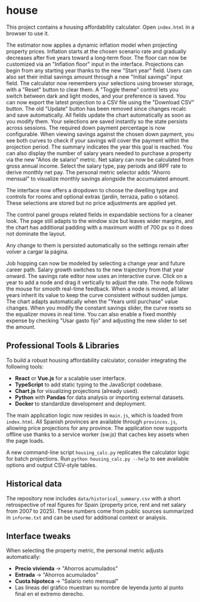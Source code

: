 # house

This project contains a housing affordability calculator. Open `index.html` in a
browser to use it.

The estimator now applies a dynamic inflation model when projecting property
prices. Inflation starts at the chosen scenario rate and gradually decreases
after five years toward a long‑term floor. The floor can now be customized via
an "Inflation floor" input in the interface. Projections can begin from any
starting year thanks to the new "Start year" field.
Users can also set their initial savings amount through a new "Initial savings"
input field. The calculator now remembers your selections using browser
storage, with a "Reset" button to clear them. A "Toggle theme" control lets
you switch between dark and light modes, and your preference is saved.
You can now export the latest projection to a CSV file using the "Download CSV" button.
The old "Update" button has been removed since changes recalc and save automatically.
All fields update the chart automatically as soon as you modify them. Your selections are
saved instantly so the state persists across sessions.
The required down payment percentage is now configurable. When viewing savings
against the chosen down payment, you see both curves to check if your savings
will cover the payment within the projection period. The summary indicates the
year this goal is reached.
You can also display the number of salary years needed to purchase a property
via the new "Años de salario" metric.
Net salary can now be calculated from gross annual income. Select the salary
type, pay periods and IRPF rate to derive monthly net pay.
The personal metric selector adds "Ahorro mensual" to visualize monthly
savings alongside the accumulated amount.

The interface now offers a dropdown to choose the dwelling type and
controls for rooms and optional extras (jardín, terraza, patio o sótano).
These selections are stored but no price adjustments are applied yet.

The control panel groups related fields in expandable sections for a
cleaner look. The page still adapts to the window size but leaves wider
margins, and the chart has additional padding with a maximum width of
700&nbsp;px so it does not dominate the layout.

Any change to them is persisted automatically so the settings remain
after volver a cargar la página.


Job hopping can now be modeled by selecting a change year and future career
path. Salary growth switches to the new trajectory from that year onward.
The savings rate editor now uses an interactive curve. Click on a year to add
a node and drag it vertically to adjust the rate. The node follows the mouse
for smooth real-time feedback. When a node is moved, all later years inherit
its value to keep the curve consistent without sudden jumps. The
chart adapts automatically when the "Years until purchase" value changes.
When you modify the constant savings slider, the curve resets so the equalizer
moves in real time. You can also enable a fixed monthly expense by checking
"Usar gasto fijo" and adjusting the new slider to set the amount.

## Professional Tools & Libraries

To build a robust housing affordability calculator, consider integrating the following tools:

- **React** or **Vue.js** for a scalable user interface.
- **TypeScript** to add static typing to the JavaScript codebase.
- **Chart.js** for visualizing projections (already used).
- **Python** with **Pandas** for data analysis or importing external datasets.
- **Docker** to standardize development and deployment.

The main application logic now resides in `main.js`, which is loaded from `index.html`.
All Spanish provinces are available through `provinces.js`, allowing price projections for any province.
The application now supports offline use thanks to a service worker (sw.js) that caches key assets when the page loads.

A new command-line script `housing_calc.py` replicates the calculator logic for
batch projections. Run `python housing_calc.py --help` to see available options
and output CSV-style tables.

## Historical data

The repository now includes `data/historical_summary.csv` with a short
retrospective of real figures for Spain (property price, rent and net salary
from 2007 to 2025). These numbers come from public sources summarized in
`informe.txt` and can be used for additional context or analysis.

## Interface tweaks

When selecting the property metric, the personal metric adjusts automatically:

- **Precio vivienda** → "Ahorros acumulados"
- **Entrada** → "Ahorros acumulados"
- **Cuota hipoteca** → "Salario neto mensual"
- Las líneas del gráfico muestran su nombre de leyenda junto al
  punto final en el extremo derecho.

